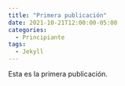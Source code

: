 ```yaml
---
title: "Primera publicación"
date: 2021-10-21T12:00:00-05:00
categories:
  - Principiante
tags:
  - Jekyll
---
```



Esta es la primera publicación.
